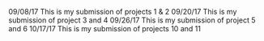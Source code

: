 09/08/17
This is my submission of projects 1 & 2
09/20/17
This is my submission of project 3 and 4
09/26/17
This is my submission of project 5 and 6
10/17/17 
This is my submission of projects 10 and 11
